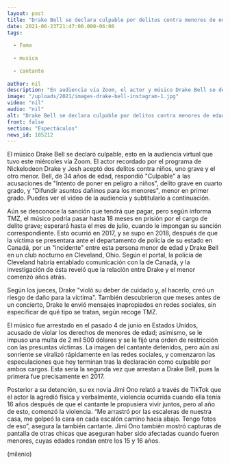 ```yaml
---
layout: post
title: "Drake Bell se declara culpable por delitos contra menores de edad"
date: 2021-06-23T21:47:00.000-06:00
tags:
  
  - Fama
  
  - musica
  
  - cantante
  
author: nil
description: "En audiencia vía Zoom, el actor y músico Drake Bell se declaró culpable por un delito grave que afectó a menores de edad. "
image: "/uploads/2021/images-drake-bell-instagram-1.jpg"
video: "nil"
audio: "nil"
alt: "Drake Bell se declara culpable por delitos contra menores de edad"
front: false
section: "Espectáculos"
news_id: 185212
---
```


El músico Drake Bell se declaró culpable, esto en la audiencia virtual que tuvo este miércoles vía Zoom. El actor recordado por el programa de Nickelodeon Drake y Josh aceptó dos delitos contra niños, uno grave y el otro menor. Bell, de 34 años de edad, respondió "Culpable" a las acusaciones de "Intento de poner en peligro a niños", delito grave en cuarto grado, y "Difundir asuntos dañinos para los menores", menor en primer grado. Puedes ver el video de la audiencia y subtitularlo a continuación.

Aún se desconoce la sanción que tendrá que pagar, pero según informa TMZ, el músico podría pasar hasta 18 meses en prisión por el cargo de delito grave; esperará hasta el mes de julio, cuando le impongan su sanción correspondiente. Esto ocurrió en 2017, y se supo en 2018, después de que la víctima se presentara ante el departamento de policía de su estado en Canadá, por un "incidente" entre esta persona menor de edad y Drake Bell en un club nocturno en Cleveland, Ohio. Según el portal, la policía de Cleveland habría entablado comunicación con la de Canadá, y la investigación de ésta reveló que la relación entre Drake y el menor comenzó años atrás.

Según los jueces, Drake "violó su deber de cuidado y, al hacerlo, creó un riesgo de daño para la víctima". También descubrieron que meses antes de un concierto, Drake le envió mensajes inapropiados en redes sociales, sin especificar de qué tipo se tratan, según recoge TMZ. 

El músico fue arrestado en el pasado 4 de junio en Estados Unidos, acusado de violar los derechos de menores de edad; asimismo, se le impuso una multa de 2 mil 500 dólares y se le fijó una orden de restricción con las presuntas víctimas. La imagen del cantante detenidos, pero aún así sonriente se viralizó rápidamente en las redes sociales, y comenzaron las especulaciones que hoy terminan tras la declaración como culpable por ambos cargos. Esta sería la segunda vez que arrestan a Drake Bell, pues la primera fue precisamente en 2017. 

Posterior a su detención, su ex novia Jimi Ono relató a través de TikTok que el actor la agredió física y verbalmente, violencia ocurrida cuando ella tenía 16 años después de que el cantante le propusiera vivir juntos, pero al año de esto, comenzó la violencia. “Me arrastró por las escaleras de nuestra casa, me golpeó la cara en cada escalón camino hacia abajo. Tengo fotos de eso”, asegura la también cantante. Jimi Ono también mostró capturas de pantalla de otras chicas que aseguran haber sido afectadas cuando fueron menores, cuyas edades rondan entre los 15 y 16 años. 

(milenio)